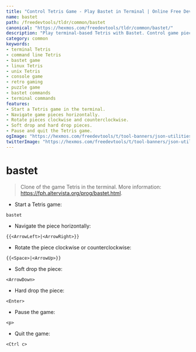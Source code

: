 ```yaml
---
title: "Control Tetris Game - Play Bastet in Terminal | Online Free DevTools by Hexmos"
name: bastet
path: /freedevtools/tldr/common/bastet
canonical: "https://hexmos.com/freedevtools/tldr/common/bastet/"
description: "Play terminal-based Tetris with Bastet. Control game pieces, rotate blocks, and pause or quit the game. Free online tool, no registration required. Enjoy retro gaming on any system."
category: common
keywords:
- terminal Tetris
- command line Tetris
- bastet game
- linux Tetris
- unix Tetris
- console game
- retro gaming
- puzzle game
- bastet commands
- terminal commands
features:
- Start a Tetris game in the terminal.
- Navigate game pieces horizontally.
- Rotate pieces clockwise and counterclockwise.
- Soft drop and hard drop pieces.
- Pause and quit the Tetris game.
ogImage: "https://hexmos.com/freedevtools/t/tool-banners/json-utilities-banner.png"
twitterImage: "https://hexmos.com/freedevtools/t/tool-banners/json-utilities-banner.png"
---
```


# bastet

> Clone of the game Tetris in the terminal.
> More information: <https://fph.altervista.org/prog/bastet.html>.

- Start a Tetris game:

`bastet`

- Navigate the piece horizontally:

`{{<ArrowLeft>|<ArrowRight>}}`

- Rotate the piece clockwise or counterclockwise:

`{{<Space>|<ArrowUp>}}`

- Soft drop the piece:

`<ArrowDown>`

- Hard drop the piece:

`<Enter>`

- Pause the game:

`<p>`

- Quit the game:

`<Ctrl c>`
